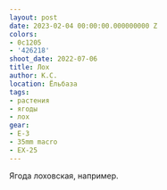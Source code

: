```yaml
---
layout: post
date: 2023-02-04 00:00:00.000000000 Z
colors:
- 0c1205
- '426218'
shoot_date: 2022-07-06
title: Лох
author: К.С.
location: Ёльбаза
tags:
- растения
- ягоды
- лох
gear:
- E-3
- 35mm macro
- EX-25
---
```

Ягода лоховская, например.

